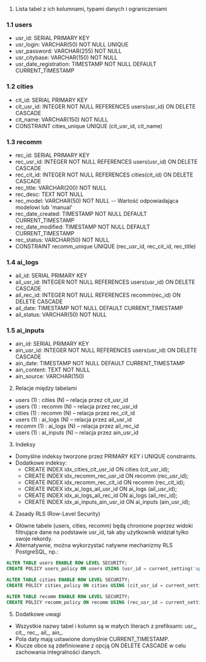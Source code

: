 1. Lista tabel z ich kolumnami, typami danych i ograniczeniami

### 1.1 users
- usr_id: SERIAL PRIMARY KEY
- usr_login: VARCHAR(50) NOT NULL UNIQUE
- usr_password: VARCHAR(255) NOT NULL
- usr_citybase: VARCHAR(150) NOT NULL
- usr_date_registration: TIMESTAMP NOT NULL DEFAULT CURRENT_TIMESTAMP

### 1.2 cities
- cit_id: SERIAL PRIMARY KEY
- cit_usr_id: INTEGER NOT NULL REFERENCES users(usr_id) ON DELETE CASCADE
- cit_name: VARCHAR(150) NOT NULL
- CONSTRAINT cities_unique UNIQUE (cit_usr_id, cit_name)

### 1.3 recomm
- rec_id: SERIAL PRIMARY KEY
- rec_usr_id: INTEGER NOT NULL REFERENCES users(usr_id) ON DELETE CASCADE
- rec_cit_id: INTEGER NOT NULL REFERENCES cities(cit_id) ON DELETE CASCADE
- rec_title: VARCHAR(200) NOT NULL
- rec_desc: TEXT NOT NULL
- rec_model: VARCHAR(50) NOT NULL  -- Wartość odpowiadająca modelowi lub 'manual'
- rec_date_created: TIMESTAMP NOT NULL DEFAULT CURRENT_TIMESTAMP
- rec_date_modified: TIMESTAMP NOT NULL DEFAULT CURRENT_TIMESTAMP
- rec_status: VARCHAR(50) NOT NULL
- CONSTRAINT recomm_unique UNIQUE (rec_usr_id, rec_cit_id, rec_title)

### 1.4 ai_logs
- ail_id: SERIAL PRIMARY KEY
- ail_usr_id: INTEGER NOT NULL REFERENCES users(usr_id) ON DELETE CASCADE
- ail_rec_id: INTEGER NOT NULL REFERENCES recomm(rec_id) ON DELETE CASCADE
- ail_date: TIMESTAMP NOT NULL DEFAULT CURRENT_TIMESTAMP
- ail_status: VARCHAR(50) NOT NULL

### 1.5 ai_inputs
- ain_id: SERIAL PRIMARY KEY
- ain_usr_id: INTEGER NOT NULL REFERENCES users(usr_id) ON DELETE CASCADE
- ain_date: TIMESTAMP NOT NULL DEFAULT CURRENT_TIMESTAMP
- ain_content: TEXT NOT NULL
- ain_source: VARCHAR(150)

2. Relacje między tabelami
- users (1) : cities (N) – relacja przez cit_usr_id
- users (1) : recomm (N) – relacja przez rec_usr_id
- cities (1) : recomm (N) – relacja przez rec_cit_id
- users (1) : ai_logs (N) – relacja przez ail_usr_id
- recomm (1) : ai_logs (N) – relacja przez ail_rec_id
- users (1) : ai_inputs (N) – relacja przez ain_usr_id

3. Indeksy
- Domyślne indeksy tworzone przez PRIMARY KEY i UNIQUE constraints.
- Dodatkowe indeksy:
  - CREATE INDEX idx_cities_cit_usr_id ON cities (cit_usr_id);
  - CREATE INDEX idx_recomm_rec_usr_id ON recomm (rec_usr_id);
  - CREATE INDEX idx_recomm_rec_cit_id ON recomm (rec_cit_id);
  - CREATE INDEX idx_ai_logs_ail_usr_id ON ai_logs (ail_usr_id);
  - CREATE INDEX idx_ai_logs_ail_rec_id ON ai_logs (ail_rec_id);
  - CREATE INDEX idx_ai_inputs_ain_usr_id ON ai_inputs (ain_usr_id);

4. Zasady RLS (Row-Level Security)
- Główne tabele (users, cities, recomm) będą chronione poprzez widoki filtrujące dane na podstawie usr_id, tak aby użytkownik widział tylko swoje rekordy.
- Alternatywnie, można wykorzystać natywne mechanizmy RLS PostgreSQL, np.:

```sql
ALTER TABLE users ENABLE ROW LEVEL SECURITY;
CREATE POLICY users_policy ON users USING (usr_id = current_setting('app.current_user_id')::integer);

ALTER TABLE cities ENABLE ROW LEVEL SECURITY;
CREATE POLICY cities_policy ON cities USING (cit_usr_id = current_setting('app.current_user_id')::integer);

ALTER TABLE recomm ENABLE ROW LEVEL SECURITY;
CREATE POLICY recomm_policy ON recomm USING (rec_usr_id = current_setting('app.current_user_id')::integer);
```

5. Dodatkowe uwagi
- Wszystkie nazwy tabel i kolumn są w małych literach z prefiksami: usr_, cit_, rec_, ail_, ain_.
- Pola daty mają ustawione domyślnie CURRENT_TIMESTAMP.
- Klucze obce są zdefiniowane z opcją ON DELETE CASCADE w celu zachowania integralności danych. 